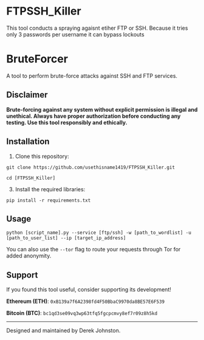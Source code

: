 # FTPSSH_Killer

This tool conducts a spraying agaisnt etiher FTP or SSH. Because it tries only 3 passwords per username it can bypass lockouts 

# BruteForcer

A tool to perform brute-force attacks against SSH and FTP services.

## Disclaimer

**Brute-forcing against any system without explicit permission is illegal and unethical. Always have proper authorization before conducting any testing. Use this tool responsibly and ethically.**

## Installation

1. Clone this repository:

`git clone https://github.com/usethisname1419/FTPSSH_Killer.git`

`cd [FTPSSH_Killer]`


3. Install the required libraries:

`pip install -r requirements.txt`


## Usage

`python [script_name].py --service [ftp/ssh] -w [path_to_wordlist] -u [path_to_user_list] --ip [target_ip_address]`


You can also use the `--tor` flag to route your requests through Tor for added anonymity.

## Support

If you found this tool useful, consider supporting its development!

**Ethereum (ETH)**: `0xB139a7f6A2398fd4F50BbaC9970da8BE57E6F539`

**Bitcoin (BTC)**: `bc1qd3se09vq3wp63tfq5fgcpcmvy8ef7r09z8h5kd`

---

Designed and maintained by Derek Johnston.


